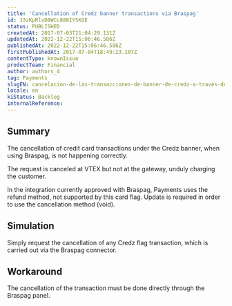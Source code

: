 ```yaml
---
title: 'Cancellation of Credz banner transactions via Braspag'
id: 13zKpRlvD8WCc888IYSKQE
status: PUBLISHED
createdAt: 2017-07-03T21:04:29.131Z
updatedAt: 2022-12-22T15:06:46.586Z
publishedAt: 2022-12-22T15:06:46.586Z
firstPublishedAt: 2017-07-04T18:49:23.107Z
contentType: knownIssue
productTeam: Financial
author: authors_4
tag: Payments
slugEN: cancelacion-de-las-transacciones-de-banner-de-credz-a-traves-de-braspag
locale: en
kiStatus: Backlog
internalReference: 
---
```


## Summary

The cancellation of credit card transactions under the Credz banner, when using Braspag, is not happening correctly. 

The request is canceled at VTEX but not at the gateway, unduly charging the customer.

In the integration currently approved with Braspag, Payments uses the refund method, not supported by this card flag. Update is required in order to use the cancellation method (void).

## Simulation

Simply request the cancellation of any Credz flag transaction, which is carried out via the Braspag connector.

## Workaround

The cancellation of the transaction must be done directly through the Braspag panel.

